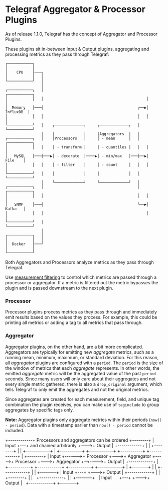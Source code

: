 # Telegraf Aggregator & Processor Plugins

As of release 1.1.0, Telegraf has the concept of Aggregator and Processor Plugins.

These plugins sit in-between Input & Output plugins, aggregating and processing
metrics as they pass through Telegraf:

```
┌───────────┐
│           │
│    CPU    │───┐
│           │   │
└───────────┘   │
                │
┌───────────┐   │                                              ┌───────────┐
│           │   │                                              │           │
│  Memory   │───┤                                          ┌──▶│ InfluxDB  │
│           │   │                                          │   │           │
└───────────┘   │    ┌─────────────┐     ┌─────────────┐   │   └───────────┘
                │    │             │     │Aggregators  │   │
┌───────────┐   │    │Processors   │     │ - mean      │   │   ┌───────────┐
│           │   │    │ - transform │     │ - quantiles │   │   │           │
│   MySQL   │───┼───▶│ - decorate  │────▶│ - min/max   │───┼──▶│   File    │
│           │   │    │ - filter    │     │ - count     │   │   │           │
└───────────┘   │    │             │     │             │   │   └───────────┘
                │    └─────────────┘     └─────────────┘   │
┌───────────┐   │                                          │   ┌───────────┐
│           │   │                                          │   │           │
│   SNMP    │───┤                                          └──▶│   Kafka   │
│           │   │                                              │           │
└───────────┘   │                                              └───────────┘
                │
┌───────────┐   │
│           │   │
│  Docker   │───┘
│           │
└───────────┘
```

Both Aggregators and Processors analyze metrics as they pass through Telegraf.

Use [measurement filtering](CONFIGURATION.md#measurement-filtering)
to control which metrics are passed through a processor or aggregator.  If a
metric is filtered out the metric bypasses the plugin and is passed downstream
to the next plugin.

### Processor
Processor plugins process metrics as they pass through and immediately emit
results based on the values they process. For example, this could be printing
all metrics or adding a tag to all metrics that pass through.

### Aggregator
Aggregator plugins, on the other hand, are a bit more complicated. Aggregators
are typically for emitting new _aggregate_ metrics, such as a running mean,
minimum, maximum, or standard deviation. For this reason, all _aggregator_
plugins are configured with a `period`. The `period` is the size of the window
of metrics that each _aggregate_ represents. In other words, the emitted
_aggregate_ metric will be the aggregated value of the past `period` seconds.
Since many users will only care about their aggregates and not every single metric
gathered, there is also a `drop_original` argument, which tells Telegraf to only
emit the aggregates and not the original metrics.

Since aggregates are created for each measurement, field, and unique tag combination
the plugin receives, you can make use of `taginclude` to group
aggregates by specific tags only.

**Note:** Aggregator plugins only aggregate metrics within their periods (`now() - period`). Data with a timestamp earlier than `now() - period` cannot be included.


  +------------+                     Processors and aggregators can be ordered                     +--------+
  | Input      +---+                        and chained arbitrarily                           +--->+ Output |
  +------------+   |                                                                          |    +--------+
                   |                                                                          |
  +------------+   |   +-----------+    +------------+      +-----------+    +------------+   |    +--------+
  | Input      +------>+ Processor +--->+ Aggregator +----->+ Processor +--->+ Aggregator +-->---->+ Output |
  +------------+   |   +-----------+    +------------+      +-----------+    +------------+   |    +--------+
                   |                                                                          |
  +------------+   |                                                                          |    +--------+
  | Input      +---+                                                                          +--->+ Output |
  +------------+   |                                                                          |    +--------+
                   |                                                                          |
  +------------+   |                                                                          |    +--------+
  | Input      +---+                                                                          +--->+ Output |
  +------------+                                                                                   +--------+
